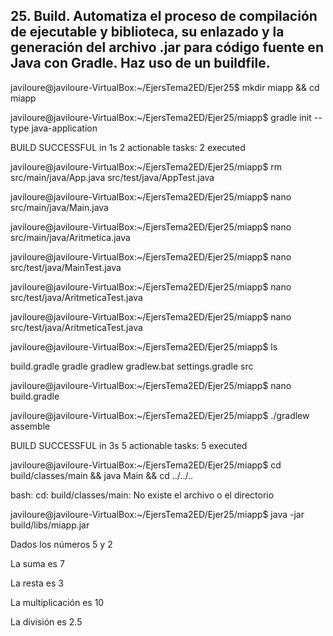## 25. Build. Automatiza el proceso de compilación de ejecutable y biblioteca, su enlazado y la generación del archivo .jar para código fuente en Java con Gradle. Haz uso de un buildfile.




javiloure@javiloure-VirtualBox:~/EjersTema2ED/Ejer25$ mkdir  miapp  &&  cd  miapp


javiloure@javiloure-VirtualBox:~/EjersTema2ED/Ejer25/miapp$ gradle  init  --type  java-application


BUILD SUCCESSFUL in 1s
2 actionable tasks: 2 executed


javiloure@javiloure-VirtualBox:~/EjersTema2ED/Ejer25/miapp$ rm  src/main/java/App.java  src/test/java/AppTest.java


javiloure@javiloure-VirtualBox:~/EjersTema2ED/Ejer25/miapp$ nano  src/main/java/Main.java


javiloure@javiloure-VirtualBox:~/EjersTema2ED/Ejer25/miapp$ nano  src/main/java/Aritmetica.java


javiloure@javiloure-VirtualBox:~/EjersTema2ED/Ejer25/miapp$ nano  src/test/java/MainTest.java


javiloure@javiloure-VirtualBox:~/EjersTema2ED/Ejer25/miapp$ nano  src/test/java/AritmeticaTest.java


javiloure@javiloure-VirtualBox:~/EjersTema2ED/Ejer25/miapp$ nano  src/test/java/AritmeticaTest.java


javiloure@javiloure-VirtualBox:~/EjersTema2ED/Ejer25/miapp$ ls


build.gradle  gradle  gradlew  gradlew.bat  settings.gradle  src


javiloure@javiloure-VirtualBox:~/EjersTema2ED/Ejer25/miapp$ nano build.gradle 


javiloure@javiloure-VirtualBox:~/EjersTema2ED/Ejer25/miapp$ ./gradlew  assemble


BUILD SUCCESSFUL in 3s
5 actionable tasks: 5 executed


javiloure@javiloure-VirtualBox:~/EjersTema2ED/Ejer25/miapp$ cd build/classes/main  &&  java Main  &&  cd ../../..


bash: cd: build/classes/main: No existe el archivo o el directorio


javiloure@javiloure-VirtualBox:~/EjersTema2ED/Ejer25/miapp$ java  -jar  build/libs/miapp.jar


Dados los números 5 y 2


La suma es 7


La resta es 3


La multiplicación es 10


La división es 2.5
